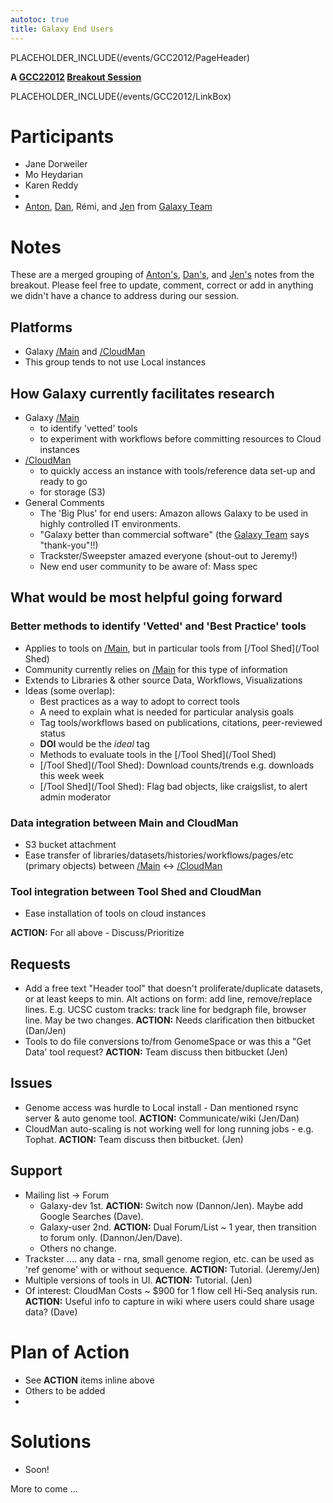 ```yaml
---
autotoc: true
title: Galaxy End Users
---
```

PLACEHOLDER_INCLUDE(/events/GCC2012/PageHeader)



**A [GCC22012](/Events/GCC2012) [Breakout Session](/Events/GCC2012/Program/Breakouts)**

PLACEHOLDER_INCLUDE(/events/GCC2012/LinkBox)
<div class='right'></div>

# Participants

* Jane Dorweiler
* Mo Heydarian
* Karen Reddy
 * 
* [Anton](/anton), [Dan](/Dan), Rémi, and [Jen](/JenniferJackson) from [Galaxy Team](/GalaxyTeam)

# Notes

These are a merged grouping of [Anton's](/anton), [Dan's](/Dan), and [Jen's](/JenniferJackson) notes from the breakout.  Please feel free to update, comment, correct or add in anything we didn't have a chance to address during our session.


## Platforms

* Galaxy [/Main](/Main) and [/CloudMan](/CloudMan)
* This group tends to not use Local instances

## How Galaxy currently facilitates research

* Galaxy [/Main](/Main)
  * to identify 'vetted' tools
  * to experiment with workflows before committing resources to Cloud instances
* [/CloudMan](/CloudMan)
  * to quickly access an instance with tools/reference data set-up and ready to go
  * for storage (S3)
* General Comments
  * The 'Big Plus' for end users: Amazon allows Galaxy to be used in highly controlled IT environments. 
  * "Galaxy better than commercial software" (the [Galaxy Team](/GalaxyTeam) says "thank-you"!!)
  * Trackster/Sweepster amazed everyone (shout-out to Jeremy!)
  * New end user community to be aware of: Mass spec

## What would be most helpful going forward

### Better methods to identify 'Vetted' and 'Best Practice' tools
* Applies to tools on [/Main](/Main), but in particular tools from [/Tool Shed](/Tool Shed)
* Community currently relies on [/Main](/Main) for this type of information
* Extends to Libraries & other source Data, Workflows, Visualizations
* Ideas (some overlap):
  * Best practices as a way to adopt to correct tools
  * A need to explain what is needed for particular analysis goals
  * Tag tools/workflows based on publications, citations, peer-reviewed status
  * **DOI** would be the *ideal* tag
  * Methods to evaluate tools in the [/Tool Shed](/Tool Shed)
  * [/Tool Shed](/Tool Shed): Download counts/trends e.g. downloads this week week
  * [/Tool Shed](/Tool Shed): Flag bad objects, like craigslist, to alert admin moderator

### Data integration between Main and CloudMan
* S3 bucket attachment
* Ease transfer of libraries/datasets/histories/workflows/pages/etc (primary objects) between [/Main](/Main) &harr; [/CloudMan](/CloudMan)

### Tool integration between Tool Shed and CloudMan
* Ease installation of tools on cloud instances

**ACTION:** For all above - Discuss/Prioritize

## Requests
* Add a free text "Header tool" that doesn't proliferate/duplicate datasets, or at least keeps to min. Alt actions on form: add line, remove/replace lines. E.g. UCSC custom tracks: track line for bedgraph file, browser line. May be two changes. **ACTION:** Needs clarification then bitbucket (Dan/Jen)
* Tools to do file conversions to/from GenomeSpace or was this a "Get Data' tool request? **ACTION:** Team discuss then bitbucket (Jen)

## Issues
* Genome access was hurdle to Local install - Dan mentioned rsync server & auto genome tool. **ACTION:** Communicate/wiki (Jen/Dan)
* CloudMan auto-scaling is not working well for long running jobs - e.g. Tophat. **ACTION:** Team discuss then bitbucket. (Jen)


## Support
* Mailing list &rarr; Forum
  * Galaxy-dev 1st. **ACTION:** Switch now (Dannon/Jen). Maybe add Google Searches (Dave).
  * Galaxy-user 2nd. **ACTION:** Dual Forum/List ~ 1 year, then transition to forum only. (Dannon/Jen/Dave).
  * Others no change.
* Trackster .... any data - rna, small genome region, etc. can be used as 'ref genome' with or without sequence. **ACTION:** Tutorial. (Jeremy/Jen)
* Multiple versions of tools in UI. **ACTION:** Tutorial. (Jen)
* Of interest: CloudMan Costs ~ $900 for 1 flow cell Hi-Seq analysis run. **ACTION:** Useful info to capture in wiki where users could share usage data? (Dave)


# Plan of Action
* See **ACTION** items inline above
* Others to be added
 * 

# Solutions
* Soon!
 

More to come ...
